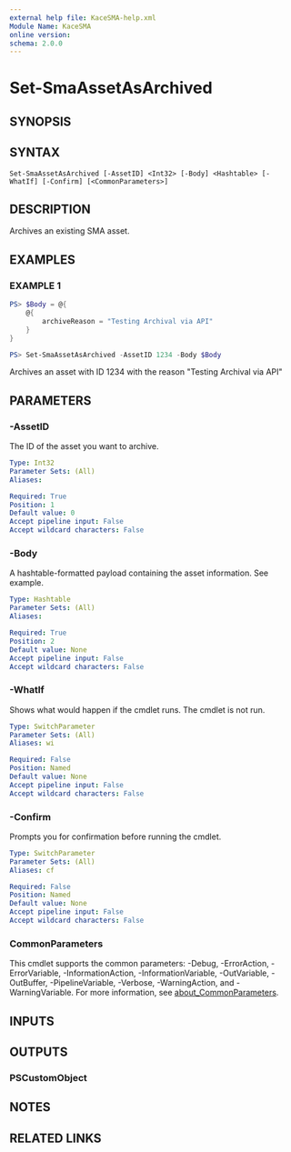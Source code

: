 ```yaml
---
external help file: KaceSMA-help.xml
Module Name: KaceSMA
online version:
schema: 2.0.0
---
```


# Set-SmaAssetAsArchived

## SYNOPSIS

## SYNTAX

```
Set-SmaAssetAsArchived [-AssetID] <Int32> [-Body] <Hashtable> [-WhatIf] [-Confirm] [<CommonParameters>]
```

## DESCRIPTION
Archives an existing SMA asset.

## EXAMPLES

### EXAMPLE 1
```powershell
PS> $Body = @{
    @{
        archiveReason = "Testing Archival via API"
    }
}

PS> Set-SmaAssetAsArchived -AssetID 1234 -Body $Body
```
Archives an asset with ID 1234 with the reason "Testing Archival via API"

## PARAMETERS

### -AssetID
The ID of the asset you want to archive.

```yaml
Type: Int32
Parameter Sets: (All)
Aliases:

Required: True
Position: 1
Default value: 0
Accept pipeline input: False
Accept wildcard characters: False
```

### -Body
A hashtable-formatted payload containing the asset information.
See example.

```yaml
Type: Hashtable
Parameter Sets: (All)
Aliases:

Required: True
Position: 2
Default value: None
Accept pipeline input: False
Accept wildcard characters: False
```

### -WhatIf
Shows what would happen if the cmdlet runs.
The cmdlet is not run.

```yaml
Type: SwitchParameter
Parameter Sets: (All)
Aliases: wi

Required: False
Position: Named
Default value: None
Accept pipeline input: False
Accept wildcard characters: False
```

### -Confirm
Prompts you for confirmation before running the cmdlet.

```yaml
Type: SwitchParameter
Parameter Sets: (All)
Aliases: cf

Required: False
Position: Named
Default value: None
Accept pipeline input: False
Accept wildcard characters: False
```

### CommonParameters
This cmdlet supports the common parameters: -Debug, -ErrorAction, -ErrorVariable, -InformationAction, -InformationVariable, -OutVariable, -OutBuffer, -PipelineVariable, -Verbose, -WarningAction, and -WarningVariable. For more information, see [about_CommonParameters](http://go.microsoft.com/fwlink/?LinkID=113216).

## INPUTS

## OUTPUTS

### PSCustomObject
## NOTES

## RELATED LINKS
